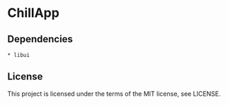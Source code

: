# ChillApp

## Dependencies
    * libui


## License

This project is licensed under the terms of the MIT license, see LICENSE.
